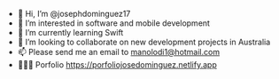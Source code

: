 - 👋 Hi, I’m @josephdominguez17
- 👀 I’m interested in software and mobile development 
- 🌱 I’m currently learning Swift 
- 💞️ I’m looking to collaborate on new development projects in Australia
- 📫 Please send me an email to manolodi1@hotmail.com
- 👨🏽‍💻 Porfolio https://porfoliojosedominguez.netlify.app

<!---
josephdominguez17/josephdominguez17 is a ✨ special ✨ repository because its `README.md` (this file) appears on your GitHub profile.
You can click the Preview link to take a look at your changes.
--->
